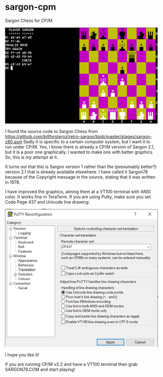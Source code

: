 # sargon-cpm
Sargon Chess for CP/M

![Screenshot](sargon-chess.png)

I found the source code to Sargon Chess from https://github.com/billforsternz/retro-sargon/blob/master/stages/sargon-z80.asm
Sadly it is specific to a certain computer system, but I want it to run under CP/M.
Yes, I know there is already a CP/M version of Sargon 2.1, but it is a poor one graphically. I wanted to make one with better graphics.
So, this is my attempt at it.

It turns out that this is Sargon version 1 rather than the (presumably better?) version 2.1 that is already available elsewhere. I have called it Sargon78 because of the Copyright message in the source, stating that it was written in 1978.

I have improved the graphics, aiming them at a VT100 terminal with ANSI color. It works fine in TeraTerm. If you are using Putty, make sure you set Code Page 437 and Unicode line drawing:

![Putty Settings](putty-settings.png)

I hope you like it!

If you are running CP/M v2.2 and have a VT100 terminal then grab SARGON78.COM and start playing!

